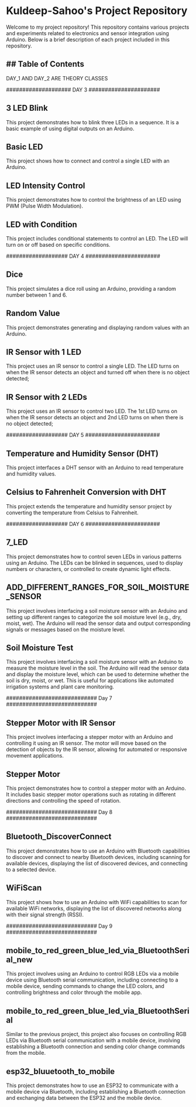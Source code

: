 # Kuldeep-Sahoo's Project Repository

Welcome to my project repository! This repository contains various projects and experiments related to electronics and sensor integration using Arduino. Below is a brief description of each project included in this repository.

## ## Table of Contents

DAY_1 AND DAY_2 ARE THEORY CLASSES

#################### DAY 3 ######################

## 3 LED Blink
This project demonstrates how to blink three LEDs in a sequence. It is a basic example of using digital outputs on an Arduino.

## Basic LED
This project shows how to connect and control a single LED with an Arduino.

## LED Intensity Control
This project demonstrates how to control the brightness of an LED using PWM (Pulse Width Modulation).

## LED with Condition

This project includes conditional statements to control an LED. The LED will turn on or off based on specific conditions.

################### DAY 4 #######################

## Dice
This project simulates a dice roll using an Arduino, providing a random number between 1 and 6.

## Random Value
This project demonstrates generating and displaying random values with an Arduino.

## IR Sensor with 1 LED
This project uses an IR sensor to control a single LED. The LED turns on when the IR sensor detects an object and turned off when there is no object detected;

## IR Sensor with 2 LEDs
This project uses an IR sensor to control two LED. The 1st LED turns on when the IR sensor detects an object and 2nd LED turns on when there is no object detected;

################### DAY 5 #######################

## Temperature and Humidity Sensor (DHT)
This project interfaces a DHT sensor with an Arduino to read temperature and humidity values.

## Celsius to Fahrenheit Conversion with DHT
This project extends the temperature and humidity sensor project by converting the temperature from Celsius to Fahrenheit.

################### DAY 6 #######################

## 7_LED
This project demonstrates how to control seven LEDs in various patterns using an Arduino. The LEDs can be blinked in sequences, used to display numbers or characters, or controlled to create dynamic light effects.

 ## ADD_DIFFERENT_RANGES_FOR_SOIL_MOISTURE_SENSOR
This project involves interfacing a soil moisture sensor with an Arduino and setting up different ranges to categorize the soil moisture level (e.g., dry, moist, wet). The Arduino will read the sensor data and output corresponding signals or messages based on the moisture level.

## Soil Moisture Test
This project involves interfacing a soil moisture sensor with an Arduino to measure the moisture level in the soil. The Arduino will read the sensor data and display the moisture level, which can be used to determine whether the soil is dry, moist, or wet. This is useful for applications like automated irrigation systems and plant care monitoring.


############################ Day 7 ############################
## Stepper Motor with IR Sensor
This project involves interfacing a stepper motor with an Arduino and controlling it using an IR sensor. The motor will move based on the detection of objects by the IR sensor, allowing for automated or responsive movement applications.

## Stepper Motor
This project demonstrates how to control a stepper motor with an Arduino. It includes basic stepper motor operations such as rotating in different directions and controlling the speed of rotation.

############################ Day 8 ############################

## Bluetooth_DiscoverConnect
This project demonstrates how to use an Arduino with Bluetooth capabilities to discover and connect to nearby Bluetooth devices, including scanning for available devices, displaying the list of discovered devices, and connecting to a selected device.

## WiFiScan
This project shows how to use an Arduino with WiFi capabilities to scan for available WiFi networks, displaying the list of discovered networks along with their signal strength (RSSI).

############################ Day 9 ############################

## mobile_to_red_green_blue_led_via_BluetoothSerial_new
This project involves using an Arduino to control RGB LEDs via a mobile device using Bluetooth serial communication, including connecting to a mobile device, sending commands to change the LED colors, and controlling brightness and color through the mobile app.

## mobile_to_red_green_blue_led_via_BluetoothSerial
Similar to the previous project, this project also focuses on controlling RGB LEDs via Bluetooth serial communication with a mobile device, involving establishing a Bluetooth connection and sending color change commands from the mobile.

## esp32_bluuetooth_to_mobile
This project demonstrates how to use an ESP32 to communicate with a mobile device via Bluetooth, including establishing a Bluetooth connection and exchanging data between the ESP32 and the mobile device.
